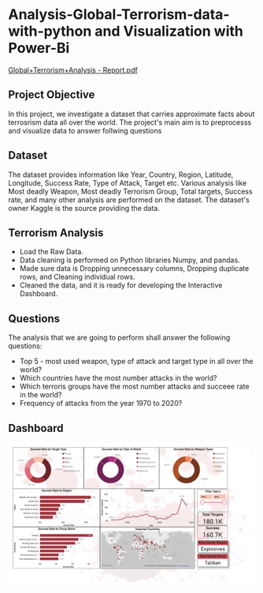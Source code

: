 # Analysis-Global-Terrorism-data-with-python and Visualization with Power-Bi
[Global+Terrorism+Analysis - Report.pdf](https://github.com/Shashidhar-Rolex/Global-Terrorism-Analysis/files/13842150/Global%2BTerrorism%2BAnalysis.-.Report.pdf)

## Project Objective
In this project, we investigate a dataset that carries approximate facts about terrosrism data all over the world. The project's main aim is to preprocesss and visualize data to answer follwing questions

## Dataset
The dataset provides information like Year, Country, Region, Latitude, Longitude, Success Rate, Type of Attack, Target etc. Various analysis like Most deadly Weapon, Most deadly Terrorism Group, Total targets, Success rate, and many other analysis are performed on the dataset.
The dataset's owner Kaggle is the source providing the data.


## Terrorism Analysis
* Load the Raw Data.
* Data cleaning is performed on Python libraries Numpy, and pandas.
* Made sure data is Dropping unnecessary columns, Dropping duplicate rows, and Cleaning individual rows.
* Cleaned the data, and it is ready for developing the Interactive Dashboard.

## Questions
The analysis that we are going to perform shall answer the following questions:

* Top 5 - most used weapon, type of attack and target type in all over the world?
* Which countries have the most number attacks in the world?
* Which terroris groups have the most number attacks and succeee rate in the world?
* Frequency of attacks from the year 1970 to 2020?


## Dashboard
<img width="1800" alt="Dashboard snapshort" src="https://github.com/Shashidhar-Rolex/Global-Terrorism-Analysis/blob/main/Global%2BTerrorism%2BAnalysis%20-%20Report.pdf">
